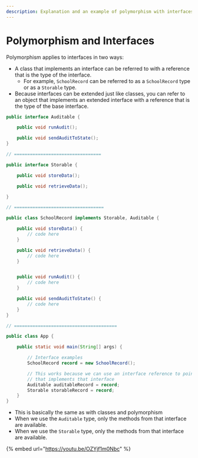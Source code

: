 ```yaml
---
description: Explanation and an example of polymorphism with interfaces.
---
```


# Polymorphism and Interfaces

Polymorphism applies to interfaces in two ways:

* A class that implements an interface can be referred to with a reference that is the type of the interface.
  * For example, `SchoolRecord` can be referred to as a `SchoolRecord` type or as a `Storable` type. 
* Because interfaces can be extended just like classes, you can refer to an object that implements an extended interface with a reference that is the type of the base interface.

```java
public interface Auditable {

    public void runAudit();

    public void sendAuditToState();
}

// =================================

public interface Storable {

    public void storeData();

    public void retrieveData();

}

// ==================================

public class SchoolRecord implements Storable, Auditable {

    public void storeData() {
        // code here
    }

    public void retrieveData() {
        // code here
    }


    public void runAudit() {
        // code here
    }

    public void sendAuditToState() {
        // code here
    }
}

// =======================================

public class App {

    public static void main(String[] args) {

        // Interface examples
        SchoolRecord record = new SchoolRecord();

        // This works because we can use an interface reference to point to an instance of a class
        // that implements that interface
        Auditable auditableRecord = record;
        Storable storableRecord = record;
    }
}
```

* This is basically the same as with classes and polymorphism
* When we use the `Auditable` type, only the methods from that interface are available.
* When we use the `Storable` type, only the methods from that interface are available.

{% embed url="https://youtu.be/OZYjf1m0Nbc" %}

